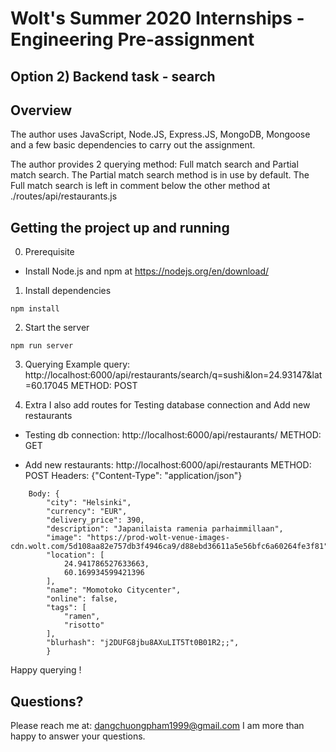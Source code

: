 # Wolt's Summer 2020 Internships - Engineering Pre-assignment

## Option 2) Backend task - search

## Overview

The author uses JavaScript, Node.JS, Express.JS, MongoDB, Mongoose and a few basic dependencies to carry out the assignment.

The author provides 2 querying method: Full match search and Partial match search. The Partial match search method is in use by default. The Full match search is left in comment below the other method at ./routes/api/restaurants.js



## Getting the project up and running

0. Prerequisite
- Install Node.js and npm at https://nodejs.org/en/download/

1. Install dependencies
```
npm install
```
2. Start the server
```
npm run server
```

3. Querying
Example query:
    http://localhost:6000/api/restaurants/search/q=sushi&lon=24.93147&lat=60.17045
    METHOD: POST

4. Extra
I also add routes for Testing database connection and Add new restaurants 
- Testing db connection: 
    http://localhost:6000/api/restaurants/
    METHOD: GET

- Add new restaurants:
    http://localhost:6000/api/restaurants
    METHOD: POST
    Headers: {"Content-Type": "application/json"}
```
    Body: {
        "city": "Helsinki",
        "currency": "EUR",
        "delivery_price": 390,
        "description": "Japanilaista ramenia parhaimmillaan",
        "image": "https://prod-wolt-venue-images-cdn.wolt.com/5d108aa82e757db3f4946ca9/d88ebd36611a5e56bfc6a60264fe3f81",
        "location": [
            24.941786527633663,
            60.169934599421396
        ],
        "name": "Momotoko Citycenter",
        "online": false,
        "tags": [
            "ramen",
            "risotto"
        ],
        "blurhash": "j2DUFG8jbu8AXuLIT5Tt0B01R2;;",
        }
```

Happy querying !


## Questions?
Please reach me at: dangchuongpham1999@gmail.com
I am more than happy to answer your questions.
